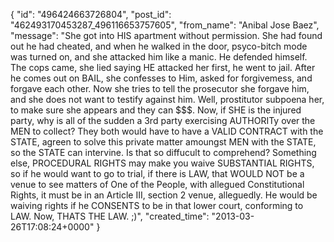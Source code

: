  {
   "id": "496424663726804",
   "post_id": "462493170453287_496116653757605",
   "from_name": "Anibal Jose Baez",
   "message": "She got into HIS apartment without permission. She had found out he had cheated, and when he walked in the door, psyco-bitch mode was turned on, and she attacked him like a manic. He defended himself. The cops came, she lied saying HE attacked her first, he went to jail. After he comes out on BAIL, she confesses to Him, asked for forgivemess, and forgave each other. Now she tries to tell the prosecutor she forgave him, and she does not want to testify against him. Well, prostitutor subpoena her, to make sure she appears and they can $$$. Now, if SHE is the injured party, why is all of the sudden a 3rd party exercising AUTHORITy over the MEN to collect? They both would have to have a VALID CONTRACT with the STATE, agreen to solve this private matter amoungst MEN with the STATE, so the STATE can intervine. Is that so diffucult to comprehend? Something else, PROCEDURAL RIGHTS may make you waive SUBSTANTIAL RIGHTS, so if he would want to go to trial, if there is LAW, that WOULD NOT be a venue to see matters of One of the People, with allegued Constitutional Rights, it must be in an Article III, section 2 venue, alleguedly. He would be waiving rights if he CONSENTS to be in that lower court, conforming to LAW. Now, THATS THE LAW. ;)",
   "created_time": "2013-03-26T17:08:24+0000"
 }
